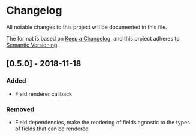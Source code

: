 # Changelog
All notable changes to this project will be documented in this file.

The format is based on [Keep a Changelog](https://keepachangelog.com/en/1.0.0/),
and this project adheres to [Semantic Versioning](https://semver.org/spec/v2.0.0.html).

## [0.5.0] - 2018-11-18

### Added
- Field renderer callback

### Removed

- Field dependencies, make the rendering of fields agnostic to the types of fields that can be rendered
